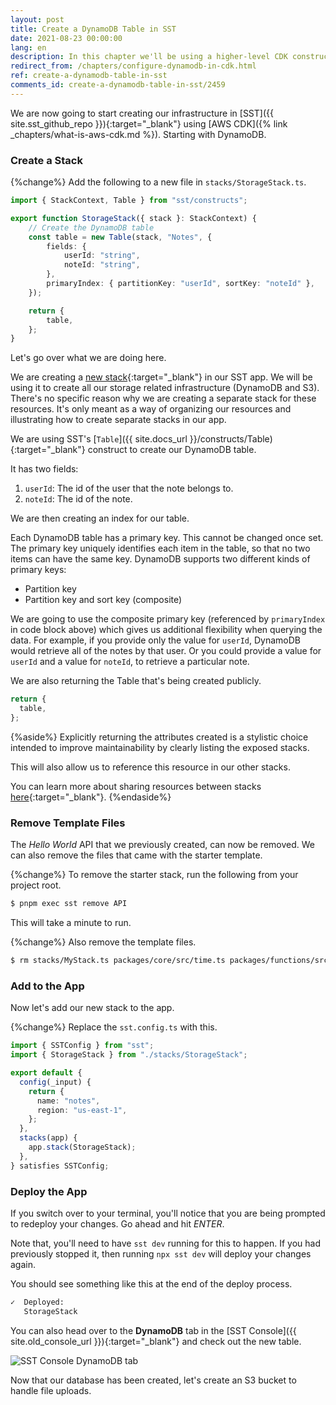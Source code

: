 ```yaml
---
layout: post
title: Create a DynamoDB Table in SST
date: 2021-08-23 00:00:00
lang: en
description: In this chapter we'll be using a higher-level CDK construct to configure a DynamoDB table in our SST app.
redirect_from: /chapters/configure-dynamodb-in-cdk.html
ref: create-a-dynamodb-table-in-sst
comments_id: create-a-dynamodb-table-in-sst/2459
---
```


We are now going to start creating our infrastructure in [SST]({{ site.sst_github_repo }}){:target="_blank"} using [AWS CDK]({% link _chapters/what-is-aws-cdk.md %}). Starting with DynamoDB.

### Create a Stack

{%change%} Add the following to a new file in `stacks/StorageStack.ts`.

```typescript
import { StackContext, Table } from "sst/constructs";

export function StorageStack({ stack }: StackContext) {
    // Create the DynamoDB table
    const table = new Table(stack, "Notes", {
        fields: {
            userId: "string",
            noteId: "string",
        },
        primaryIndex: { partitionKey: "userId", sortKey: "noteId" },
    });

    return {
        table,
    };
}
```

Let's go over what we are doing here.

We are creating a [new stack](https://docs.sst.dev/constructs/Stack){:target="_blank"} in our SST app. We will be using it to create all our storage related infrastructure (DynamoDB and S3). There's no specific reason why we are creating a separate stack for these resources. It's only meant as a way of organizing our resources and illustrating how to create separate stacks in our app.

We are using SST's [`Table`]({{ site.docs_url }}/constructs/Table){:target="_blank"} construct to create our DynamoDB table.

It has two fields:

1. `userId`: The id of the user that the note belongs to.
2. `noteId`: The id of the note.

We are then creating an index for our table.

Each DynamoDB table has a primary key. This cannot be changed once set. The primary key uniquely identifies each item in the table, so that no two items can have the same key. DynamoDB supports two different kinds of primary keys:

- Partition key
- Partition key and sort key (composite)

We are going to use the composite primary key (referenced by `primaryIndex` in code block above) which gives us additional flexibility when querying the data. For example, if you provide only the value for `userId`, DynamoDB would retrieve all of the notes by that user. Or you could provide a value for `userId` and a value for `noteId`, to retrieve a particular note.

We are also returning the Table that's being created publicly.

```typescript
return {
  table,
};
```

{%aside%} 
Explicitly returning the attributes created is a stylistic choice intended to improve maintainability by clearly listing the exposed stacks.

This will also allow us to reference this resource in our other stacks.

You can learn more about sharing resources between stacks [here](https://docs.sst.dev/constructs/Stack#sharing-resources-between-stacks){:target="_blank"}.
{%endaside%}

### Remove Template Files

The _Hello World_ API that we previously created, can now be removed. We can also remove the files that came with the starter template.

{%change%} To remove the starter stack, run the following from your project root.

```bash
$ pnpm exec sst remove API
```

This will take a minute to run.

{%change%} Also remove the template files.

```bash
$ rm stacks/MyStack.ts packages/core/src/time.ts packages/functions/src/lambda.ts
```

### Add to the App

Now let's add our new stack to the app.

{%change%} Replace the `sst.config.ts` with this.

```typescript
import { SSTConfig } from "sst";
import { StorageStack } from "./stacks/StorageStack";

export default {
  config(_input) {
    return {
      name: "notes",
      region: "us-east-1",
    };
  },
  stacks(app) {
    app.stack(StorageStack);
  },
} satisfies SSTConfig;
```

### Deploy the App

If you switch over to your terminal, you'll notice that you are being prompted to redeploy your changes. Go ahead and hit _ENTER_.

Note that, you'll need to have `sst dev` running for this to happen. If you had previously stopped it, then running `npx sst dev` will deploy your changes again.

You should see something like this at the end of the deploy process.

```bash
✓  Deployed:
   StorageStack
```

You can also head over to the **DynamoDB** tab in the [SST Console]({{ site.old_console_url }}){:target="_blank"} and check out the new table.

![SST Console DynamoDB tab](/assets/part2/sst-console-dynamodb-tab.png)

Now that our database has been created, let's create an S3 bucket to handle file uploads.
